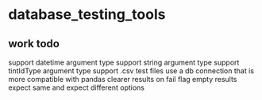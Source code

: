 # database_testing_tools

## work todo
support datetime argument type
support string argument type
support tintIdType argument type
support .csv test files
use a db connection that is more compatible with pandas
clearer results on fail
flag empty results
expect same and expect different options